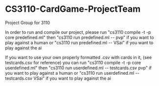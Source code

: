 # CS3110-CardGame-ProjectTeam
Project Group for 3110

In order to run and compile our project, please run
"cs3110 compile -t -p core predefined.ml"
then
"cs3110 run predefined.ml -- pvp" if you want to play against a human
or
"cs3110 run predefined.ml -- VSai" if you want to play against the ai

If you want to use your own properly formatted .csv with cards in it,
(see testcards.csv for reference) you can run
"cs3110 compile -t -p core userdefined.ml"
then
"cs3110 run userdefined.ml -- testcards.csv pvp" if you want to play against a human
or
"cs3110 run userdefined.ml -- testcards.csv VSai" if you want to play against the ai